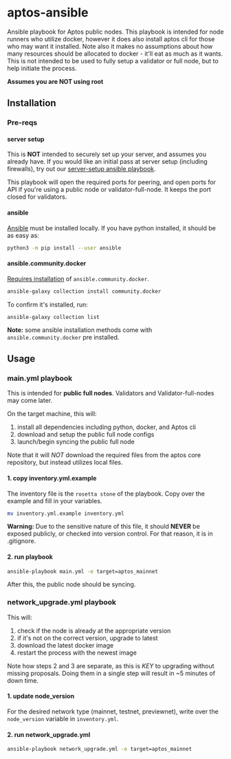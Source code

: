 # aptos-ansible
Ansible playbook for Aptos public nodes. This playbook is intended for node runners who utilize
docker, however it does also install aptos cli for those who may want it installed. Note also it makes no
assumptions about how many resources should be allocated to docker - it'll eat as much as it wants. This
is not intended to be used to fully setup a validator or full node, but to help initiate the process.

**Assumes you are NOT using root**

## Installation

### Pre-reqs

#### server setup
This is **NOT** intended to securely set up your server, and assumes you already have. If you would like an
initial pass at server setup (including firewalls), try out our [server-setup ansible playbook](https://github.com/LavenderFive/secure-server-setup-ansible). 

This playbook will open the required ports for peering, and open ports for API if you're using a public node or
validator-full-node. It keeps the port closed for validators.

#### ansible
[Ansible](https://docs.ansible.com/ansible/latest/installation_guide/intro_installation.html) must be installed locally.
If you have python installed, it should be as easy as:
```sh
python3 -m pip install --user ansible
```

#### ansible.community.docker
[Requires installation](https://docs.ansible.com/ansible/latest/collections/community/docker/docker_container_module.html#ansible-collections-community-docker-docker-container-module) of `ansible.community.docker`. 

```bash
ansible-galaxy collection install community.docker
```

To confirm it's installed, run:
```
ansible-galaxy collection list
```

**Note:** some ansible installation methods come with `ansible.community.docker` pre installed.

## Usage

### main.yml playbook
This is intended for **public full nodes**. Validators and Validator-full-nodes may come later.

On the target machine, this will:
1. install all dependencies including python, docker, and Aptos cli
2. download and setup the public full node configs
3. launch/begin syncing the public full node

Note that it will *NOT* download the required files from the aptos core repository, but instead utilizes local files. 

#### 1. copy inventory.yml.example
The inventory file is the `rosetta stone` of the playbook. Copy over the example and fill in your variables.

```sh
mv inventory.yml.example inventory.yml
```
**Warning:** Due to the sensitive nature of this file, it should **NEVER** be exposed publicly, or
checked into version control. For that reason, it is in .gitignore.

#### 2. run playbook
```sh
ansible-playbook main.yml -e target=aptos_mainnet
```

After this, the public node should be syncing.

### network_upgrade.yml playbook
This will:

1. check if the node is already at the appropriate version
2. if it's not on the correct version, upgrade to latest
2. download the latest docker image
3. restart the process with the newest image

Note how steps 2 and 3 are separate, as this is *KEY* to upgrading without missing proposals. Doing
them in a single step will result in ~5 minutes of down time.

#### 1. update node_version
For the desired network type (mainnet, testnet, previewnet), write over the `node_version` variable in `inventory.yml`.

#### 2. run network_upgrade.yml
```sh
ansible-playbook network_upgrade.yml -e target=aptos_mainnet
```

